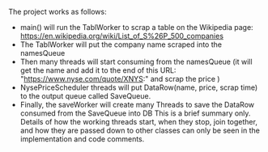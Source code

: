 The project works as follows: 
- main() will run the TablWorker to scrap  a table on the Wikipedia page: https://en.wikipedia.org/wiki/List_of_S%26P_500_companies
- The TablWorker will put the company name scraped into the namesQueue
- Then many threads will start consuming from the namesQueue (it will get the name and add it to the end of this URL: "https://www.nyse.com/quote/XNYS:" and scrap the price
 )  
- NysePriceScheduler threads will put DataRow(name, price, scrap time) to the output queue called SaveQueue.
- Finally, the saveWorker will create many Threads to save the DataRow consumed from the SaveQueue into DB 
This is a brief summary only. Details of how the working threads start, when they stop, join together, and how they are passed down to other classes can only be seen in the implementation and code comments.
